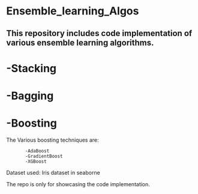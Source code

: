 # Ensemble_learning_Algos


## This repository includes code implementation of various ensemble learning algorithms.
#    -Stacking
#    -Bagging
#    -Boosting


The Various boosting techniques are:

    
           -AdaBoost
           -GradientBoost
           -XGBoost
Dataset used: Iris dataset in seaborne

The repo is only for showcasing the  code implementation.
